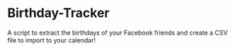 # Birthday-Tracker
A script to extract the birthdays of your Facebook friends and create a CSV file to import to your calendar!
